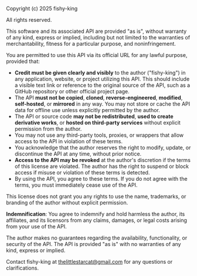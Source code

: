 Copyright (c) 2025 fishy-king

All rights reserved.

This software and its associated API are provided "as is", without warranty of any kind, express or implied, including but not limited to the warranties of merchantability, fitness for a particular purpose, and noninfringement.

You are permitted to use this API via its official URL for any lawful purpose, provided that:

- **Credit must be given clearly and visibly** to the author ("fishy-king") in any application, website, or project utilizing this API. This should include a visible text link or reference to the original source of the API, such as a GitHub repository or other official project page.
- The API **must not be copied**, **cloned**, **reverse-engineered**, **modified**, **self-hosted**, or **mirrored** in any way. You may not store or cache the API data for offline use unless explicitly permitted by the author.
- The API or source code **may not be redistributed**, **used to create derivative works**, or **hosted on third-party services** without explicit permission from the author.
- You may not use any third-party tools, proxies, or wrappers that allow access to the API in violation of these terms.
- You acknowledge that the author reserves the right to modify, update, or discontinue the API at any time, without prior notice.
- **Access to the API may be revoked** at the author's discretion if the terms of this license are violated. The author has the right to suspend or block access if misuse or violation of these terms is detected.
- By using the API, you agree to these terms. If you do not agree with the terms, you must immediately cease use of the API.

This license does not grant you any rights to use the name, trademarks, or branding of the author without explicit permission.

**Indemnification**: You agree to indemnify and hold harmless the author, its affiliates, and its licensors from any claims, damages, or legal costs arising from your use of the API.

The author makes no guarantees regarding the availability, functionality, or security of the API. The API is provided "as is" with no warranties of any kind, express or implied.

Contact fishy-king at thelittlestarcat@gmail.com for any questions or clarifications.
